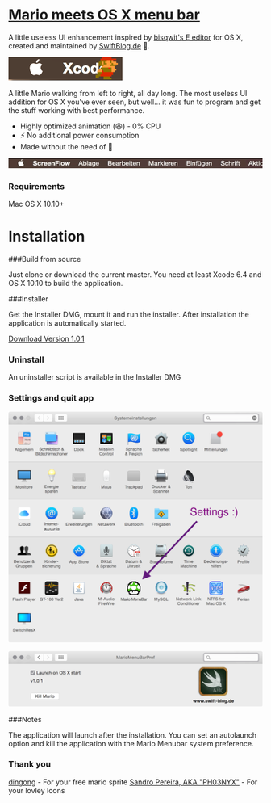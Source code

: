 # [Mario meets OS X menu bar](https://github.com/SwiftBlogDe/MarioMeetsMenuBar) #

A little useless UI enhancement inspired by [bisqwit's E editor](https://www.youtube.com/watch?v=y71lli8MS8s) for OS X, created and maintained by [SwiftBlog.de](http://www.swift-blog.de) :rocket:.



![MarioMeetsMenuBar](https://raw.githubusercontent.com/SwiftBlogDe/MarioMeetsMenuBar/master/Screenshots/mario_walking.png "MarioMeetsMenuBar")

A little Mario walking from left to right, all day long. The most useless UI addition for OS X you've ever seen, but well... it was fun to program and get the stuff working with best performance. 
* Highly optimized animation (:laughing:) - 0% CPU
* :zap: No additional power consumption
* Made without the need of :beer:


![MarioMeetsMenuBar](https://raw.githubusercontent.com/SwiftBlogDe/MarioMeetsMenuBar/master/Screenshots/app_preview.gif "MarioMeetsMenuBar")

### Requirements ###

Mac OS X 10.10+

# Installation #

###Build from source

Just clone or download the current master. You need at least Xcode 6.4 and OS X 10.10 to build the application. 

###Installer

Get the Installer DMG, mount it and run the installer. After installation the application is automatically started.

[Download Version 1.0.1 ](https://www.dropbox.com/s/xgpbp0lcps43upn/MarioMeetsMenuBarV101.dmg?dl=1)

### Uninstall

An uninstaller script is available in the Installer DMG

### Settings and quit app

![MarioMeetsMenuBar](https://raw.githubusercontent.com/SwiftBlogDe/MarioMeetsMenuBar/master/Screenshots/mario_system_settings.png "MarioMeetsMenuBar settings")

![MarioMeetsMenuBar](https://raw.githubusercontent.com/SwiftBlogDe/MarioMeetsMenuBar/master/Screenshots/mario_preferences.png "MarioMeetsMenuBar settings pref")

###Notes

The application will launch after the installation. You can set an autolaunch option and kill the application with the Mario Menubar system preference.

### Thank you

[dingong](https://scratch.mit.edu/projects/167450/) - For your free mario sprite
[Sandro Pereira, AKA "PH03NYX"](http://sandrodcpereira.com) - For your lovley Icons
